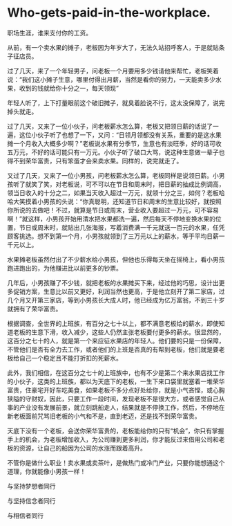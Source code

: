 # Who-gets-paid-in-the-workplace.
职场生涯，谁来支付你的工资。


从前，有一个卖水果的摊子，老板因为年岁大了，无法久站招呼客人，于是就贴条子征店员。

过了几天，来了一个年轻男子，问老板一个月要用多少钱请他来帮忙，老板笑着说：“我们这小摊子生意，哪里付得出月薪，当然是看你的努力，一天能卖多少水果，收到的钱就给你十分之一，每天领现”

年轻人听了，上下打量眼前这个破旧摊子，就臭着脸说不行，这太没保障了，说完掉头就走。

过了几天，又来了一位小伙子，问老板薪水怎么算，老板又把领日薪的话说了一遍，这位小伙子听了也想了一下，又问：“日领月领都没有关系，重要的是这水果摊一个月收入大概多少啊？”老板说水果有分季节，生意也有淡旺季，好的话可收五万元，不好的话可能只有一万元。小伙子听了破口大骂，说这种生意做一辈子也得不到荣华富贵，只有笨蛋才会来卖水果。同样的，说完就走了。

又过了几天，又来了一位小男孩，问老板薪水怎么算，老板同样是说领日薪。小男孩听了就笑了笑，对老板说，可不可以在节日和周末时，把日薪的抽成比例调高，领当日收入的十分之二，如果当天收入超过一万元，就领十分之三，如何？老板哈哈大笑摸着小男孩的头说：“你真聪明，还知道节日和周末的生意比较好，就按照你所说的去做吧！不过，就算是节日或周末，营业收入要超过一万元，可不容易啊！”就这样，小男孩开始用清水把水果都洗一遍，然后每天不停地变换水果的位置，节日或周末时，就贴出几张海报，写着消费满一千元就送一百元的水果，任凭顾客挑选。想不到第一个月，小男孩就领到了三万元以上的薪水，等于平均日薪一千元以上。

水果摊老板虽然付出了不少薪水给小男孩，但他也乐得每天坐在摇椅上，看小男孩跑进跑出的，为他赚进比以前更多的钞票。

几年后，小男孩赚了不少钱，就把老板的水果摊买下来，经过他的巧思，设计出更多促销方案，生意比以前又更好，利润当然也更高，于是他立刻开了第二家店，过几个月又开第三家店，等到小男孩长大成人时，他已经成为亿万富翁，不到三十岁就拥有了荣华富贵。

根据调查，全世界的上班族，有百分之七十以上，都不满意老板给的薪水，即使知道老板的生意下滑，收入减少，这些人仍然主张老板要付更多的薪水。很显然的，这百分之七十的人，就是第一个来应征水果店的年轻人。他们要的只是一份保障，不管他们是否有全力去工作，或者他们的上班是否真的有帮到老板，他们就是要老板给自己一个稳定且不能打折扣的死薪水。

此外，我们相信，在这百分之七十的上班族中，也有不少是第二个来水果店找工作的小伙子，这类的上班族，都以为天底下的老板，一生下来口袋里就塞着一堆荣华富贵，住豪宅开好车吃美食，如果老板不多分点好处给你，就是小气吝悭，或心胸狭隘的守财奴，因此，只要工作一段时间，发现老板不是很大方，或者感觉自己从事的产业没有发展前景，就立刻跳船走人，结果就是不停换工作，然后，不停地在新老板面前咒骂旧老板的小气和不是，直到老迈，还是找不到荣华富贵。

天底下没有一个老板，会送你荣华富贵的，老板能给你的只有“机会”，你只有掌握手上的机会，为老板增加收入，为公司赚到更多利润，你才能反过来借用公司和老板的资源，让自己的船因为公司的水涨而跟着高升。

不管你是做什么职业！卖水果或卖茶叶，是做热门或冷门产业，只要你能想通这个道理，你就能像小男孩一样！

与坚持梦想者同行

与坚持信念者同行

与相信者同行

